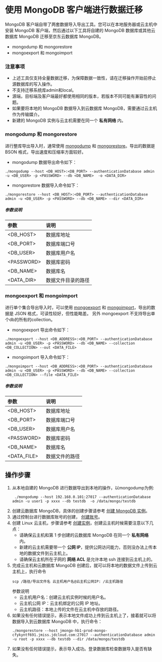 # 使用 MongoDB 客户端进行数据迁移
MongoDB 客户端自带了两套数据导入导出工具。您可以在本地服务器或云主机中安装 MongoDB 客户端，然后通过以下工具将自建的 MongoDB 数据库或其他云数据库 MongoDB 迁移至京东云数据库 MongoDB。
- mongodump 和 mongorestore 
- mongoexport 和 mongoimport

### 注意事项
- 上述工具仅支持全量数据迁移，为保障数据一致性，请在迁移操作开始前停止源数据库的写入操作。
- 不支持迁移系统库admin和local。
- 源端，目标端及客户端最好都使用相同的版本，若版本不同可能有兼容性的问题。
- 如果要将本地的 MongoDB 数据导入到云数据库 MongoDB，需要通过云主机作为传输媒介。
- 新建的 MongoDB 实例与云主机需要在同一个 **私有网络** 内。


### mongodump 和 mongorestore
进行整库导出导入时，通常使用 [mongodump](https://docs.mongodb.com/manual/reference/program/mongodump/) 和 [mongorestore](https://docs.mongodb.com/manual/reference/program/mongorestore/)。导出的数据是 BSON 格式，导出速度和压缩率方面较好。

- mongodump 数据导出命令如下：
```
./mongodump --host <DB_HOST>:<DB_PORT> --authenticationDatabase admin -u <DB_USER> -p <PASSWORD> --db <DB_NAME>  -o <DATA_DIR>
```

- mongorestore 数据导入命令如下：
```
./mongorestore --host <DB_HOST>:<DB_PORT> --authenticationDatabase admin -u <DB_USER> -p <PASSWORD> --db <DB_NAME> --dir <DATA_DIR>
```
##### 参数说明
|参数|说明|
|:-|:-| 
|<DB_HOST>| 数据库地址|
|<DB_PORT>| 数据库端口号|
|<DB_USER>| 数据库用户名|
|\<PASSWORD>|数据库密码|
|<DB_NAME>| 数据库名|
|<DATA_DIR>| 数据文件目录的路径|

### mongoexport 和 mongoimport
进行单个集合导出导入时，可以使用 [mongoexport](https://docs.mongodb.com/manual/reference/program/mongoexport/) 和 [mongoimport](https://docs.mongodb.com/manual/reference/program/mongoimport/)，导出的数据是 JSON 格式，可读性较好，但性能略差。 另外 mongoexport 不支持导出单个db的所有的collection。

- mongoexport 导出命令如下：
```
./mongoexport --host <DB_ADDRESS>:<DB_PORT> --authenticationDatabase admin -u <DB_USER> -p <PASSWORD> --db <DB_NAME> --collection <DB_COLLECTION> --out <DATA_FILE>
```

- mongoimport 导入命令如下：
```
./mongoimport --host <DB_ADDRESS>:<DB_PORT> --authenticationDatabase admin -u <DB_USER> -p <PASSWORD> --db <DB_NAME> --collection <DB_COLLECTION> --file <DATA_FILE>
```

##### 参数说明
|参数|说明|
|:-|:-| 
|<DB_HOST>| 数据库地址|
|<DB_PORT>| 数据库端口号|
|<DB_USER>| 数据库用户名|
|\<PASSWORD>|数据库密码|
|<DB_NAME>| 数据库名|
|<DATA_FILE>| 数据文件的路径|

## 操作步骤
1. 从本地自建的 MongoDB 进行数据导出到本地的操作，以mongodump为例:
   ```
    ./mongodump --host 192.168.0.101:27017 --authenticationDatabase admin -u user1 -p xxxx --db testdb  -o /data/mongo/testdb
   ```
2. 创建云数据库 MongoDB，具体的创建步骤请参考 [创建 MongoDB 实例](../../../Operation-Guide/Instance/Create-Instance.md)。
3. 通过控制台进行数据库账号的创建， [创建账号](../../../Operation-Guide/Account/Create-Account/Create-MongoDB-Account.md)。
4. 创建 Linux 云主机，步骤请参考 [创建实例](https://docs.jdcloud.com/virtual-machines/create-instance)，创建云主机时候需要注意以下几点：
    * 请确保云主机和第 1 步创建的云数据库 MongoDB 在同一个 **私有网络** 内。
    * 新建的云主机需要带一个 **公网 IP**，提供公网访问能力，否则没办法上传本地的数据文件到云主机上。
    * 请确保云主机所在子网的 **网络 ACL** 是允许本地 ssh 连接到云主机上的。 
6. 完成云主机和云数据库 MongoDB 创建后，就可以将本地的数据文件上传到云主机上，执行命令
    ```
    scp /路径/导出文件名 云主机用户名@云主机公网IP: /云主机路径
    ```
    参数说明
      - 云主机用户名：创建云主机实例时候的用户名。
      - 云主机公网 IP：云主机绑定的公网 IP 地址。
      - 云主机路径：本地上传的文件在云主机中存放的路径。
7. 如果没有任何错误提示，表示本地文件成功上传到云主机上了，接着就可以将数据导入到云数据库 MongoDB 中，执行命令：
    ```
    ./mongorestore --host jmongo-hb1-prod-mongo-cfykyntf691.jmiss.jdcloud.com:27017 --authenticationDatabase admin -u root -p xxxx --db testdb --dir /data/mongo/testdb
    ```
8. 如果没有任何错误提示，表示导入成功。登录数据库检查数据导入是否有缺失。
